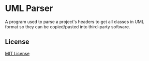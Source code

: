 # UML Parser
A program used to parse a project's headers to get all classes in UML format so they can be copied/pasted into third-party software.
## License
[MIT License](/LICENSE)